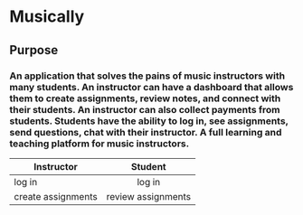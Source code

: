 # Musically

## Purpose
### An application that solves the pains of music instructors with many students. An instructor can have a dashboard that allows them to create assignments, review notes, and connect with their students. An instructor can also collect payments from students. Students have the ability to log in, see assignments, send questions, chat with their instructor. A full learning and teaching platform for music instructors. 

| Instructor              | Student                 | 
| ----------------------- |:-----------------------:| 
| log in                  | log in                  | 
| create assignments      | review assignments      |


